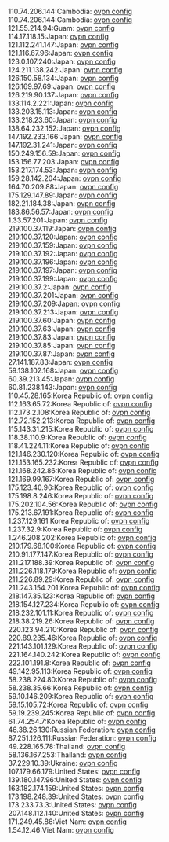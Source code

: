 110.74.206.144:Cambodia: [ovpn config](vpn/110_74_206_144.ovpn)  
110.74.206.144:Cambodia: [ovpn config](vpn/110_74_206_144.ovpn)  
121.55.214.94:Guam: [ovpn config](vpn/121_55_214_94.ovpn)  
114.17.118.15:Japan: [ovpn config](vpn/114_17_118_15.ovpn)  
121.112.241.147:Japan: [ovpn config](vpn/121_112_241_147.ovpn)  
121.116.67.96:Japan: [ovpn config](vpn/121_116_67_96.ovpn)  
123.0.107.240:Japan: [ovpn config](vpn/123_0_107_240.ovpn)  
124.211.138.242:Japan: [ovpn config](vpn/124_211_138_242.ovpn)  
126.150.58.134:Japan: [ovpn config](vpn/126_150_58_134.ovpn)  
126.169.97.69:Japan: [ovpn config](vpn/126_169_97_69.ovpn)  
126.219.90.137:Japan: [ovpn config](vpn/126_219_90_137.ovpn)  
133.114.2.221:Japan: [ovpn config](vpn/133_114_2_221.ovpn)  
133.203.15.113:Japan: [ovpn config](vpn/133_203_15_113.ovpn)  
133.218.23.60:Japan: [ovpn config](vpn/133_218_23_60.ovpn)  
138.64.232.152:Japan: [ovpn config](vpn/138_64_232_152.ovpn)  
147.192.233.166:Japan: [ovpn config](vpn/147_192_233_166.ovpn)  
147.192.31.241:Japan: [ovpn config](vpn/147_192_31_241.ovpn)  
150.249.156.59:Japan: [ovpn config](vpn/150_249_156_59.ovpn)  
153.156.77.203:Japan: [ovpn config](vpn/153_156_77_203.ovpn)  
153.217.174.53:Japan: [ovpn config](vpn/153_217_174_53.ovpn)  
159.28.142.204:Japan: [ovpn config](vpn/159_28_142_204.ovpn)  
164.70.209.88:Japan: [ovpn config](vpn/164_70_209_88.ovpn)  
175.129.147.89:Japan: [ovpn config](vpn/175_129_147_89.ovpn)  
182.21.184.38:Japan: [ovpn config](vpn/182_21_184_38.ovpn)  
183.86.56.57:Japan: [ovpn config](vpn/183_86_56_57.ovpn)  
1.33.57.201:Japan: [ovpn config](vpn/1_33_57_201.ovpn)  
219.100.37.119:Japan: [ovpn config](vpn/219_100_37_119.ovpn)  
219.100.37.120:Japan: [ovpn config](vpn/219_100_37_120.ovpn)  
219.100.37.159:Japan: [ovpn config](vpn/219_100_37_159.ovpn)  
219.100.37.192:Japan: [ovpn config](vpn/219_100_37_192.ovpn)  
219.100.37.196:Japan: [ovpn config](vpn/219_100_37_196.ovpn)  
219.100.37.197:Japan: [ovpn config](vpn/219_100_37_197.ovpn)  
219.100.37.199:Japan: [ovpn config](vpn/219_100_37_199.ovpn)  
219.100.37.2:Japan: [ovpn config](vpn/219_100_37_2.ovpn)  
219.100.37.201:Japan: [ovpn config](vpn/219_100_37_201.ovpn)  
219.100.37.209:Japan: [ovpn config](vpn/219_100_37_209.ovpn)  
219.100.37.213:Japan: [ovpn config](vpn/219_100_37_213.ovpn)  
219.100.37.60:Japan: [ovpn config](vpn/219_100_37_60.ovpn)  
219.100.37.63:Japan: [ovpn config](vpn/219_100_37_63.ovpn)  
219.100.37.83:Japan: [ovpn config](vpn/219_100_37_83.ovpn)  
219.100.37.85:Japan: [ovpn config](vpn/219_100_37_85.ovpn)  
219.100.37.87:Japan: [ovpn config](vpn/219_100_37_87.ovpn)  
27.141.187.83:Japan: [ovpn config](vpn/27_141_187_83.ovpn)  
59.138.102.168:Japan: [ovpn config](vpn/59_138_102_168.ovpn)  
60.39.213.45:Japan: [ovpn config](vpn/60_39_213_45.ovpn)  
60.81.238.143:Japan: [ovpn config](vpn/60_81_238_143.ovpn)  
110.45.28.165:Korea Republic of: [ovpn config](vpn/110_45_28_165.ovpn)  
112.163.65.72:Korea Republic of: [ovpn config](vpn/112_163_65_72.ovpn)  
112.173.2.108:Korea Republic of: [ovpn config](vpn/112_173_2_108.ovpn)  
112.72.152.213:Korea Republic of: [ovpn config](vpn/112_72_152_213.ovpn)  
115.143.31.215:Korea Republic of: [ovpn config](vpn/115_143_31_215.ovpn)  
118.38.110.9:Korea Republic of: [ovpn config](vpn/118_38_110_9.ovpn)  
118.41.224.11:Korea Republic of: [ovpn config](vpn/118_41_224_11.ovpn)  
121.146.230.120:Korea Republic of: [ovpn config](vpn/121_146_230_120.ovpn)  
121.153.165.232:Korea Republic of: [ovpn config](vpn/121_153_165_232.ovpn)  
121.168.242.86:Korea Republic of: [ovpn config](vpn/121_168_242_86.ovpn)  
121.169.99.167:Korea Republic of: [ovpn config](vpn/121_169_99_167.ovpn)  
175.123.40.96:Korea Republic of: [ovpn config](vpn/175_123_40_96.ovpn)  
175.198.8.246:Korea Republic of: [ovpn config](vpn/175_198_8_246.ovpn)  
175.202.104.56:Korea Republic of: [ovpn config](vpn/175_202_104_56.ovpn)  
175.213.67.191:Korea Republic of: [ovpn config](vpn/175_213_67_191.ovpn)  
1.237.129.161:Korea Republic of: [ovpn config](vpn/1_237_129_161.ovpn)  
1.237.32.9:Korea Republic of: [ovpn config](vpn/1_237_32_9.ovpn)  
1.246.208.202:Korea Republic of: [ovpn config](vpn/1_246_208_202.ovpn)  
210.179.68.100:Korea Republic of: [ovpn config](vpn/210_179_68_100.ovpn)  
210.91.177.147:Korea Republic of: [ovpn config](vpn/210_91_177_147.ovpn)  
211.217.188.39:Korea Republic of: [ovpn config](vpn/211_217_188_39.ovpn)  
211.226.118.179:Korea Republic of: [ovpn config](vpn/211_226_118_179.ovpn)  
211.226.89.29:Korea Republic of: [ovpn config](vpn/211_226_89_29.ovpn)  
211.243.154.201:Korea Republic of: [ovpn config](vpn/211_243_154_201.ovpn)  
218.147.35.123:Korea Republic of: [ovpn config](vpn/218_147_35_123.ovpn)  
218.154.127.234:Korea Republic of: [ovpn config](vpn/218_154_127_234.ovpn)  
218.232.101.11:Korea Republic of: [ovpn config](vpn/218_232_101_11.ovpn)  
218.38.219.26:Korea Republic of: [ovpn config](vpn/218_38_219_26.ovpn)  
220.123.94.210:Korea Republic of: [ovpn config](vpn/220_123_94_210.ovpn)  
220.89.235.46:Korea Republic of: [ovpn config](vpn/220_89_235_46.ovpn)  
221.143.101.129:Korea Republic of: [ovpn config](vpn/221_143_101_129.ovpn)  
221.164.140.242:Korea Republic of: [ovpn config](vpn/221_164_140_242.ovpn)  
222.101.191.8:Korea Republic of: [ovpn config](vpn/222_101_191_8.ovpn)  
49.142.95.113:Korea Republic of: [ovpn config](vpn/49_142_95_113.ovpn)  
58.238.224.80:Korea Republic of: [ovpn config](vpn/58_238_224_80.ovpn)  
58.238.35.66:Korea Republic of: [ovpn config](vpn/58_238_35_66.ovpn)  
59.10.146.209:Korea Republic of: [ovpn config](vpn/59_10_146_209.ovpn)  
59.15.105.72:Korea Republic of: [ovpn config](vpn/59_15_105_72.ovpn)  
59.19.239.245:Korea Republic of: [ovpn config](vpn/59_19_239_245.ovpn)  
61.74.254.7:Korea Republic of: [ovpn config](vpn/61_74_254_7.ovpn)  
46.38.26.130:Russian Federation: [ovpn config](vpn/46_38_26_130.ovpn)  
87.251.126.111:Russian Federation: [ovpn config](vpn/87_251_126_111.ovpn)  
49.228.165.78:Thailand: [ovpn config](vpn/49_228_165_78.ovpn)  
58.136.167.253:Thailand: [ovpn config](vpn/58_136_167_253.ovpn)  
37.229.10.39:Ukraine: [ovpn config](vpn/37_229_10_39.ovpn)  
107.179.66.179:United States: [ovpn config](vpn/107_179_66_179.ovpn)  
139.180.147.96:United States: [ovpn config](vpn/139_180_147_96.ovpn)  
163.182.174.159:United States: [ovpn config](vpn/163_182_174_159.ovpn)  
173.198.248.39:United States: [ovpn config](vpn/173_198_248_39.ovpn)  
173.233.73.3:United States: [ovpn config](vpn/173_233_73_3.ovpn)  
207.148.112.140:United States: [ovpn config](vpn/207_148_112_140.ovpn)  
171.249.45.86:Viet Nam: [ovpn config](vpn/171_249_45_86.ovpn)  
1.54.12.46:Viet Nam: [ovpn config](vpn/1_54_12_46.ovpn)  
